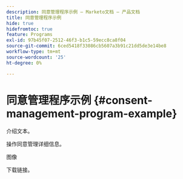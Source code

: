```yaml
---
description: 同意管理程序示例 — Marketo文档 — 产品文档
title: 同意管理程序示例
hide: true
hidefromtoc: true
feature: Programs
exl-id: 97b45f07-2512-46f3-b1c5-59ecc8ca8f04
source-git-commit: 6ced5418f33086cb5607a3b91c21dd5de3e14be8
workflow-type: tm+mt
source-wordcount: '25'
ht-degree: 0%

---
```


# 同意管理程序示例 {#consent-management-program-example}

介绍文本。

操作同意管理详细信息。

图像

下载链接。
